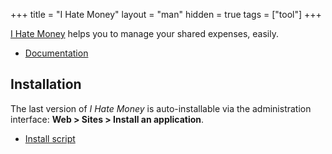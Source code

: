+++
title = "I Hate Money"
layout = "man"
hidden = true
tags = ["tool"]
+++

[I Hate Money](https://ihatemoney.org/) helps you to manage your shared expenses, easily.

- [Documentation](https://ihatemoney.readthedocs.io/)

## Installation

The last version of *I Hate Money* is auto-installable via the administration interface: **Web > Sites > Install an application**.

- [Install script](https://admin.alwaysdata.com/site/application/script/191/detail/)
